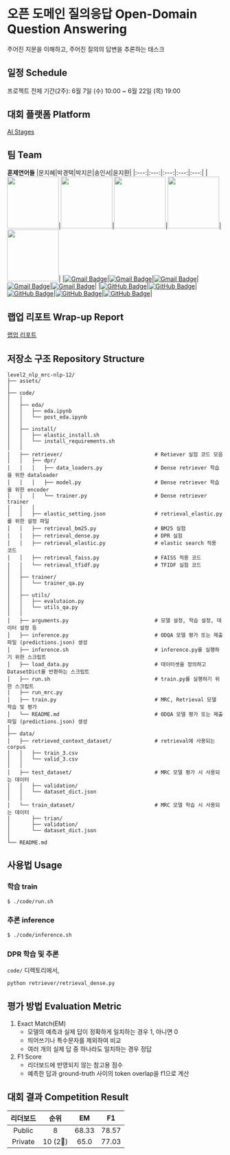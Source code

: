 # 오픈 도메인 질의응답 Open-Domain Question Answering
 주어진 지문을 이해하고, 주어진 질의의 답변을 추론하는 태스크

## 일정 Schedule
프로젝트 전체 기간(2주): 6월 7일 (수) 10:00 ~ 6월 22일 (목) 19:00


## 대회 플랫폼 Platform
[AI Stages](https://stages.ai/)

## 팀 Team
**훈제연어들**
|문지혜|박경택|박지은|송인서|윤지환|
|:---:|:---:|:---:|:---:|:---:|
|<img src="https://avatars.githubusercontent.com/u/85336141?v=4" width="120" height="120">|<img src="https://avatars.githubusercontent.com/u/97149910?v=4" width="120" height="120">|<img src="https://avatars.githubusercontent.com/u/97666193?v=4" width="120" height="120">|<img src="https://avatars.githubusercontent.com/u/41552919?v=4" width="120" height="120">|<img src="https://avatars.githubusercontent.com/u/37128004?v=4" width="120" height="120">|
|[![Gmail Badge](https://img.shields.io/badge/Gmail-d14836?style=flat-square&logo=Gmail&logoColor=white&link=mailto:munjh1121@gmail.com)](mailto:afterthougt@gmail.com)|[![Gmail Badge](https://img.shields.io/badge/Gmail-d14836?style=flat-square&logo=Gmail&logoColor=white&link=mailto:afterthougt@gmail.com)](mailto:afterthougt@gmail.com)|[![Gmail Badge](https://img.shields.io/badge/Gmail-d14836?style=flat-square&logo=Gmail&logoColor=white&link=mailto:imhappyhill@gmail.com)](mailto:imhappyhill@gmail.com)|[![Gmail Badge](https://img.shields.io/badge/Gmail-d14836?style=flat-square&logo=Gmail&logoColor=white&link=mailto:songinseo0910@gmail.com)](mailto:songinseo0910@gmail.com)|[![Gmail Badge](https://img.shields.io/badge/Gmail-d14836?style=flat-square&logo=Gmail&logoColor=white&link=mailto:yjh091500@naver.com)](mailto:yjh091500@naver.com)|
|[![GitHub Badge](https://img.shields.io/badge/-GitHub-black?style=flat-square&logo=github&link=https://github.com/jihye-moon)](https://github.com/jihye-moon)|[![GitHub Badge](https://img.shields.io/badge/-GitHub-black?style=flat-square&logo=github&link=https://github.com/afterthougt)](https://github.com/afterthougt)|[![GitHub Badge](https://img.shields.io/badge/-GitHub-black?style=flat-square&logo=github&link=https://github.com/iamzieun)](https://github.com/iamzieun)|[![GitHub Badge](https://img.shields.io/badge/-GitHub-black?style=flat-square&logo=github&link=https://github.com/fortunetiger)](https://github.com/fortunetiger)|[![GitHub Badge](https://img.shields.io/badge/-GitHub-black?style=flat-square&logo=github&link=https://github.com/ohilikeit)](https://github.com/ohilikeit)|


## 랩업 리포트 Wrap-up Report
[랩업 리포트](https://github.com/boostcampaitech5/level2_nlp_mrc-nlp-12/tree/main/assets/MRC_NLP_%ED%8C%80%20%EB%A6%AC%ED%8F%AC%ED%8A%B8(12%EC%A1%B0).pdf)

## 저장소 구조 Repository Structure
```
level2_nlp_mrc-nlp-12/
├── assets/
│
├── code/
│   │
│   ├── eda/
│   │   ├── eda.ipynb
│   │   └── post_eda.ipynb
│   │
│   ├── install/
│   │   ├── elastic_install.sh
│   │   └── install_requirements.sh
│   │
│   ├── retriever/                              # Retiever 실험 코드 모음
│   │   ├── dpr/
│   │   │   ├── data_loaders.py                 # Dense retriever 학습을 위한 dataloader
│   │   │   ├── model.py                        # Dense retriever 학습을 위한 encoder
│   │   │   └── trainer.py                      # Dense retriever trainer
│   │   │
│   │   ├── elastic_setting.json                # retrieval_elastic.py를 위한 설정 파일
│   │   ├── retrieval_bm25.py                   # BM25 실험
│   │   ├── retrieval_dense.py                  # DPR 실험
│   │   ├── retrieval_elastic.py                # elastic search 적용 코드
│   │   ├── retrieval_faiss.py                  # FAISS 적용 코드
│   │   └── retrieval_tfidf.py                  # TFIDF 실험 코드
│   │
│   ├── trainer/
│   │   └── trainer_qa.py
│   │
│   ├── utils/
│   │   ├── evalutaion.py
│   │   └── utils_qa.py
│   │
│   ├── arguments.py                            # 모델 설정, 학습 설정, 데이터 설정 등
│   ├── inference.py                            # ODQA 모델 평가 또는 제출 파일 (predictions.json) 생성
│   ├── inference.sh                            # inference.py를 실행하기 위한 스크립트
│   ├── load_data.py                            # 데이터셋을 정의하고 DatasetDict를 반환하는 스크립트
│   ├── run.sh                                  # train.py를 실행하기 위한 스크립트
│   ├── run_mrc.py
│   ├── train.py                                # MRC, Retrieval 모델 학습 및 평가
│   └── README.md                               # ODQA 모델 평가 또는 제출 파일 (predictions.json) 생성
│
├── data/
│   ├── retrieved_context_dataset/              # retrieval에 사용되는 corpus
│   │   ├── train_3.csv
│   │   └── valid_3.csv
│   │
│   ├── test_dataset/                           # MRC 모델 평가 시 사용되는 데이터
│   │   ├── validation/
│   │   └── dataset_dict.json
│   │
│   └── train_dataset/                          # MRC 모델 학습 시 사용되는 데이터
│       ├── trian/
│       ├── validation/
│       └── dataset_dict.json
│
└── README.md
```

## 사용법 Usage
### 학습 train
```bash
$ ./code/run.sh
```

### 추론 inference
```bash
$ ./code/inference.sh
```

### DPR 학습 및 추론
`code/` 디렉토리에서,
```bash
python retriever/retrieval_dense.py
```


## 평가 방법 Evaluation Metric
1. Exact Match(EM)
    - 모델의 예측과 실제 답이 정확하게 일치하는 경우 1, 아니면 0
    - 띄어쓰기나 특수문자를 제외하여 비교
    - 여러 개의 실제 답 중 하나라도 일치하는 경우 정답
2. F1 Score
    - 리더보드에 반영되지 않는 참고용 점수
    - 예측한 답과 ground-truth 사이의 token overlap을 f1으로 계산

## 대회 결과 Competition Result
|리더보드|순위|EM|F1|
|:---:|:---:|:---:|:---:|
|Public|8|68.33|78.57|
|Private|10 (2🔻)|65.0|77.03|
